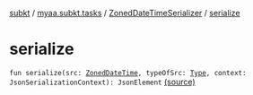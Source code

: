 [subkt](../../index.md) / [myaa.subkt.tasks](../index.md) / [ZonedDateTimeSerializer](index.md) / [serialize](./serialize.md)

# serialize

`fun serialize(src: `[`ZonedDateTime`](https://docs.oracle.com/javase/9/docs/api/java/time/ZonedDateTime.html)`, typeOfSrc: `[`Type`](https://docs.oracle.com/javase/9/docs/api/java/lang/reflect/Type.html)`, context: JsonSerializationContext): JsonElement` [(source)](https://github.com/Myaamori/SubKt/blob/0.1.19/src/main/kotlin/myaa/subkt/tasks/discordtask.kt#L40)